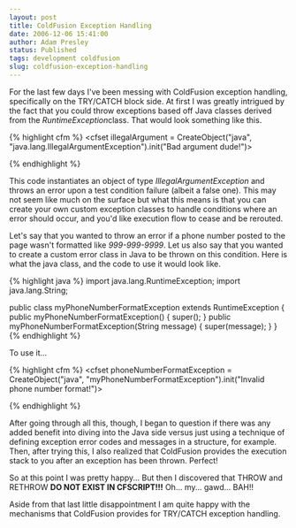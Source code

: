 ```yaml
---
layout: post
title: ColdFusion Exception Handling
date: 2006-12-06 15:41:00
author: Adam Presley
status: Published
tags: development coldfusion
slug: coldfusion-exception-handling
---
```


For the last few days I've been messing with ColdFusion exception
handling, specifically on the TRY/CATCH block side. At first I was
greatly intrigued by the fact that you could throw exceptions based off
Java classes derived from the *RuntimeException*class. That would look
something like this.  

{% highlight cfm %}
<cfset illegalArgument = CreateObject("java", "java.lang.IllegalArgumentException").init("Bad argument dude!")>

<cftry>
	<!--- Do some code here. Throw a fake exception for demonstration purposes --->
	<cfif 1 NEQ 2><cfthrow object="#illegalArgument#"></cfif>

<cfcatch type="Any">
	<cfdump var="#CFCATCH#">
</cfcatch>
</cftry>
{% endhighlight %}

This code instantiates an object of type *IllegalArgumentException* and
throws an error upon a test condition failure (albeit a false one). This
may not seem like much on the surface but what this means is that you
can create your own custom exception classes to handle conditions where
an error should occur, and you'd like execution flow to cease and be
rerouted.  
  
Let's say that you wanted to throw an error if a phone number posted to
the page wasn't formatted like *999-999-9999*. Let us also say that you
wanted to create a custom error class in Java to be thrown on this
condition. Here is what the java class, and the code to use it would
look like.  
  
{% highlight java %}
import java.lang.RuntimeException;
import java.lang.String;

public class myPhoneNumberFormatException extends RuntimeException {
	public myPhoneNumberFormatException() { super(); }
	public myPhoneNumberFormatException(String message) { super(message); }
}
{% endhighlight %}

To use it...  

{% highlight cfm %}
<cfset phoneNumberFormatException = CreateObject("java", "myPhoneNumberFormatException").init("Invalid phone number format!")>

<cftry>
	<cfif NOT phoneNumber.trim().matches('[0-9]{3}-[0-9]{3}-[0-9]{4}'>
		<cfthrow object="#phoneNumberFormatException#">
	</cfif>

<cfcatch type="Any">
	<cfdump var="#CFCATCH#">
</cfcatch>
</cftry>
{% endhighlight %}

After going through all this, though, I began to question if there was
any added benefit into diving into the Java side versus just using a
technique of defining exception error codes and messages in a structure,
for example. Then, after trying this, I also realized that ColdFusion
provides the execution stack to you after an exception has been thrown.
Perfect!  
  
So at this point I was pretty happy... But then I discovered that THROW
and RETHROW **DO NOT EXIST IN CFSCRIPT!!!** Oh... my... gawd... BAH!!  
  
Aside from that last little disappointment I am quite happy with the
mechanisms that ColdFusion provides for TRY/CATCH exception handling.
